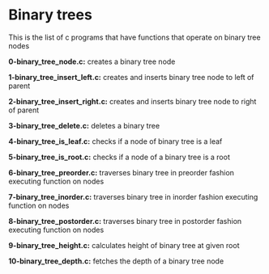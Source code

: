 # Binary trees

This is the list of c programs that have functions that operate on binary tree nodes

**0-binary_tree_node.c:** creates a binary tree node

**1-binary_tree_insert_left.c:** creates and inserts binary tree node to left of parent

**2-binary_tree_insert_right.c:** creates and inserts binary tree node to right of parent

**3-binary_tree_delete.c:** deletes a binary tree

**4-binary_tree_is_leaf.c:** checks if a node of binary tree is a leaf

**5-binary_tree_is_root.c:** checks if a node of a binary tree is a root

**6-binary_tree_preorder.c:** traverses binary tree in preorder fashion executing function on nodes

**7-binary_tree_inorder.c:** traverses binary tree in inorder fashion executing function on nodes

**8-binary_tree_postorder.c:** traverses binary tree in postorder fashion executing function on nodes

**9-binary_tree_height.c:** calculates height of binary tree at given root

**10-binary_tree_depth.c:** fetches the depth of a binary tree node
